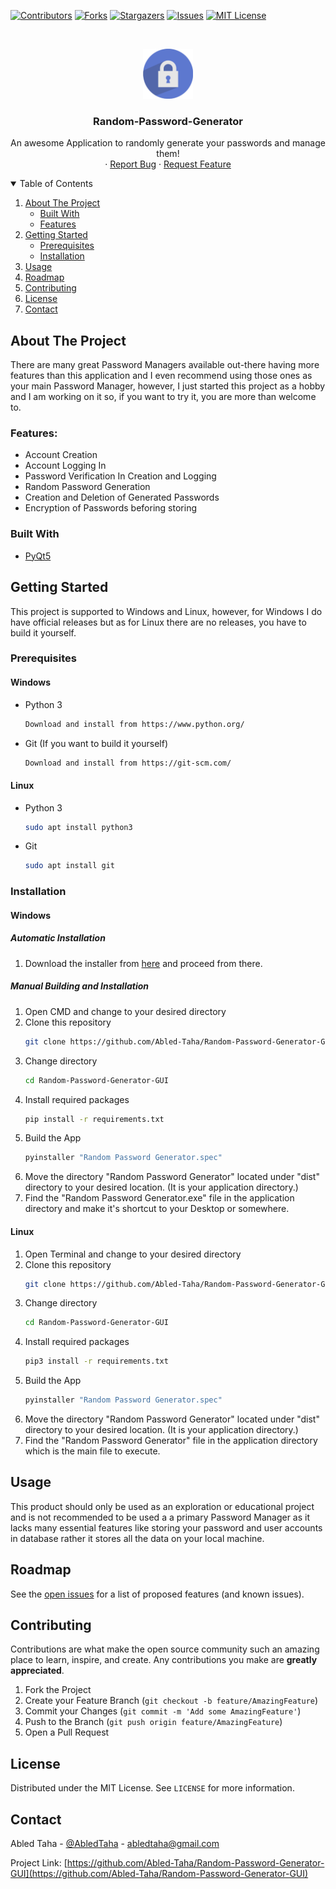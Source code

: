 [![Contributors][contributors-shield]][contributors-url]
[![Forks][forks-shield]][forks-url]
[![Stargazers][stars-shield]][stars-url]
[![Issues][issues-shield]][issues-url]
[![MIT License][license-shield]][license-url]



<!-- PROJECT LOGO -->
<br />
<p align="center">
  <a href="https://github.com/othneildrew/Best-README-Template">
    <img src="Scripts/Files/icon.png" alt="Logo" width="80" height="80">
  </a>

  <h3 align="center">Random-Password-Generator</h3>

  <p align="center">
    An awesome Application to randomly generate your passwords and manage them!
    <br />
    ·
    <a href="https://github.com/Abled-Taha/Random-Password-Generator-GUI/issues">Report Bug</a>
    ·
    <a href="https://github.com/Abled-Taha/Random-Password-Generator-GUI/issues">Request Feature</a>
  </p>
</p>



<!-- TABLE OF CONTENTS -->
<details open="open">
  <summary>Table of Contents</summary>
  <ol>
    <li>
      <a href="#about-the-project">About The Project</a>
      <ul>
        <li><a href="#built-with">Built With</a></li>
        <li><a href="#features">Features</a></li>
      </ul>
    </li>
    <li>
      <a href="#getting-started">Getting Started</a>
      <ul>
        <li><a href="#prerequisites">Prerequisites</a></li>
        <li><a href="#installation">Installation</a></li>
      </ul>
    </li>
    <li><a href="#usage">Usage</a></li>
    <li><a href="#roadmap">Roadmap</a></li>
    <li><a href="#contributing">Contributing</a></li>
    <li><a href="#license">License</a></li>
    <li><a href="#contact">Contact</a></li>
  </ol>
</details>



<!-- ABOUT THE PROJECT -->
## About The Project

There are many great Password Managers available out-there having more features than this application and I even recommend using those ones as your main Password Manager, however, I just started this project as a hobby and I am working on it so, if you want to try it, you are more than welcome to.

### Features:
* Account Creation
* Account Logging In
* Password Verification In Creation and Logging
* Random Password Generation
* Creation and Deletion of Generated Passwords
* Encryption of Passwords beforing storing

### Built With

* [PyQt5](https://pypi.org/project/PyQt5/)


<!-- GETTING STARTED -->
## Getting Started

This project is supported to Windows and Linux, however, for Windows I do have official releases but as for Linux there are no releases, you have to build it yourself.

### Prerequisites

#### Windows
* Python 3
  ```sh
  Download and install from https://www.python.org/
  ```
* Git (If you want to build it yourself)
  ```sh
  Download and install from https://git-scm.com/
  ```

#### Linux
* Python 3
  ```sh
  sudo apt install python3
  ```
* Git
  ```sh
  sudo apt install git
  ```

### Installation

#### Windows

##### Automatic Installation
1. Download the installer from <a href='https://github.com/Abled-Taha/Random-Password-Generator-GUI/releases/tag/v.2.0'>here</a> and proceed from there.

##### Manual Building and Installation
1. Open CMD and change to your desired directory
2. Clone this repository
   ```sh
   git clone https://github.com/Abled-Taha/Random-Password-Generator-GUI
   ```
3. Change directory
   ```sh
   cd Random-Password-Generator-GUI
   ```
4. Install required packages
   ```sh
   pip install -r requirements.txt
   ```
5. Build the App
   ```sh
   pyinstaller "Random Password Generator.spec"
   ```
6. Move the directory "Random Password Generator" located under "dist" directory to your desired location. (It is your application directory.)
7. Find the "Random Password Generator.exe" file in the application directory and make it's shortcut to your Desktop or somewhere.

#### Linux
1. Open Terminal and change to your desired directory
2. Clone this repository
   ```sh
   git clone https://github.com/Abled-Taha/Random-Password-Generator-GUI
   ```
3. Change directory
   ```sh
   cd Random-Password-Generator-GUI
   ```
4. Install required packages
   ```sh
   pip3 install -r requirements.txt
   ```
5. Build the App
   ```sh
   pyinstaller "Random Password Generator.spec"
   ```
6. Move the directory "Random Password Generator" located under "dist" directory to your desired location. (It is your application directory.)
7. Find the "Random Password Generator" file in the application directory which is the main file to execute.



<!-- USAGE EXAMPLES -->
## Usage

This product should only be used as an exploration or educational project and is not recommended to be used a a primary Password Manager as it lacks many essential features like storing your password and user accounts in database rather it stores all the data on your local machine.

<!-- ROADMAP -->
## Roadmap

See the [open issues](https://github.com/Abled-Taha/Random-Password-Generator-GUI/issues) for a list of proposed features (and known issues).

<!-- CONTRIBUTING -->
## Contributing

Contributions are what make the open source community such an amazing place to learn, inspire, and create. Any contributions you make are **greatly appreciated**.

1. Fork the Project
2. Create your Feature Branch (`git checkout -b feature/AmazingFeature`)
3. Commit your Changes (`git commit -m 'Add some AmazingFeature'`)
4. Push to the Branch (`git push origin feature/AmazingFeature`)
5. Open a Pull Request

<!-- LICENSE -->
## License

Distributed under the MIT License. See `LICENSE` for more information.



<!-- CONTACT -->
## Contact

Abled Taha - [@AbledTaha](https://twitter.com/@AbledTaha) - abledtaha@gmail.com

Project Link: [https://github.com/Abled-Taha/Random-Password-Generator-GUI](https://github.com/Abled-Taha/Random-Password-Generator-GUI)

<!-- MARKDOWN LINKS & IMAGES -->
<!-- https://www.markdownguide.org/basic-syntax/#reference-style-links -->
[contributors-shield]: https://img.shields.io/github/contributors/Abled-Taha/Random-Password-Generator-GUI.svg?style=for-the-badge
[contributors-url]: https://github.com/Abled-Taha/Random-Password-Generator-GUI/graphs/contributors
[forks-shield]: https://img.shields.io/github/forks/Abled-Taha/Random-Password-Generator-GUI.svg?style=for-the-badge
[forks-url]: https://github.com/Abled-Taha/Random-Password-Generator-GUI/network/members
[stars-shield]: https://img.shields.io/github/stars/Abled-Taha/Random-Password-Generator-GUI.svg?style=for-the-badge
[stars-url]: https://github.com/Abled-Taha/Random-Password-Generator-GUI/stargazers
[issues-shield]: https://img.shields.io/github/issues/Abled-Taha/Random-Password-Generator-GUI.svg?style=for-the-badge
[issues-url]: https://github.com/Abled-Taha/Random-Password-Generator-GUI/issues
[license-shield]: https://img.shields.io/github/license/Abled-Taha/Random-Password-Generator-GUI.svg?style=for-the-badge
[license-url]: https://github.com/Abled-Taha/Random-Password-Generator-GUI/blob/main/LICENSE.txt
